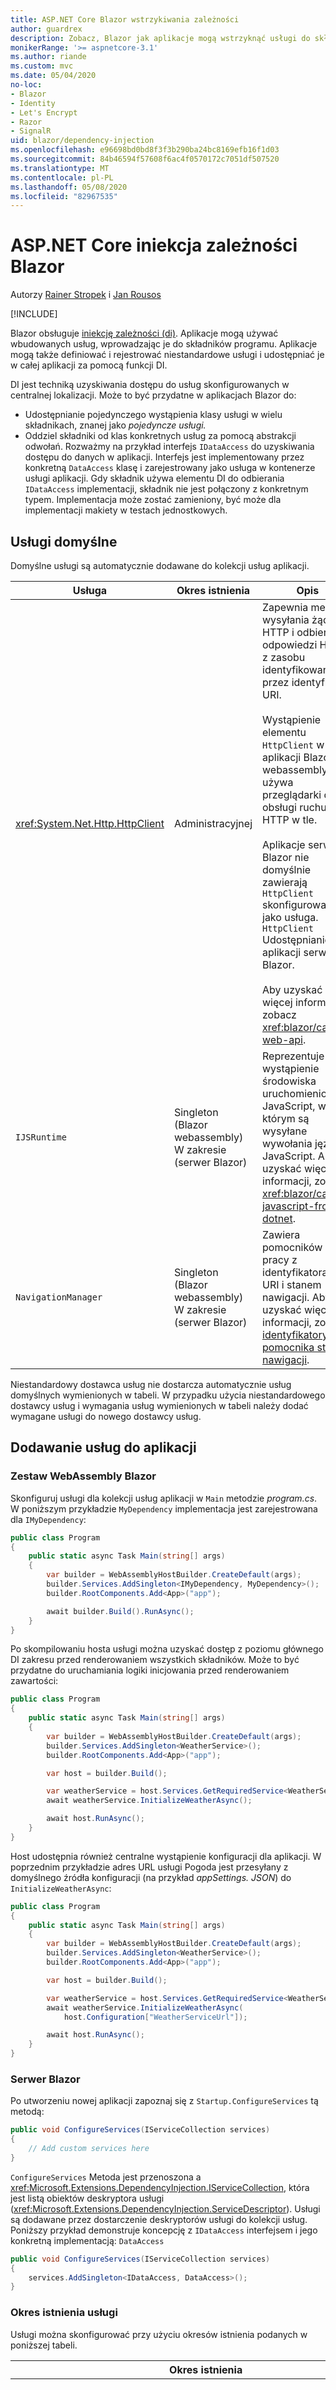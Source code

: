 ```yaml
---
title: ASP.NET Core Blazor wstrzykiwania zależności
author: guardrex
description: Zobacz, Blazor jak aplikacje mogą wstrzyknąć usługi do składników programu.
monikerRange: '>= aspnetcore-3.1'
ms.author: riande
ms.custom: mvc
ms.date: 05/04/2020
no-loc:
- Blazor
- Identity
- Let's Encrypt
- Razor
- SignalR
uid: blazor/dependency-injection
ms.openlocfilehash: e96698bd0bd8f3f3b290ba24bc8169efb16f1d03
ms.sourcegitcommit: 84b46594f57608f6ac4f0570172c7051df507520
ms.translationtype: MT
ms.contentlocale: pl-PL
ms.lasthandoff: 05/08/2020
ms.locfileid: "82967535"
---
```

# <a name="aspnet-core-blazor-dependency-injection"></a>ASP.NET Core iniekcja zależności Blazor

Autorzy [Rainer Stropek](https://www.timecockpit.com) i [Jan Rousos](https://github.com/mjrousos)

[!INCLUDE[](~/includes/blazorwasm-preview-notice.md)]

Blazor obsługuje [iniekcję zależności (di)](xref:fundamentals/dependency-injection). Aplikacje mogą używać wbudowanych usług, wprowadzając je do składników programu. Aplikacje mogą także definiować i rejestrować niestandardowe usługi i udostępniać je w całej aplikacji za pomocą funkcji DI.

DI jest techniką uzyskiwania dostępu do usług skonfigurowanych w centralnej lokalizacji. Może to być przydatne w aplikacjach Blazor do:

* Udostępnianie pojedynczego wystąpienia klasy usługi w wielu składnikach, znanej jako *pojedyncze usługi.*
* Oddziel składniki od klas konkretnych usług za pomocą abstrakcji odwołań. Rozważmy na przykład interfejs `IDataAccess` do uzyskiwania dostępu do danych w aplikacji. Interfejs jest implementowany przez konkretną `DataAccess` klasę i zarejestrowany jako usługa w kontenerze usługi aplikacji. Gdy składnik używa elementu DI do odbierania `IDataAccess` implementacji, składnik nie jest połączony z konkretnym typem. Implementacja może zostać zamieniony, być może dla implementacji makiety w testach jednostkowych.

## <a name="default-services"></a>Usługi domyślne

Domyślne usługi są automatycznie dodawane do kolekcji usług aplikacji.

| Usługa | Okres istnienia | Opis |
| ------- | -------- | ----------- |
| <xref:System.Net.Http.HttpClient> | Administracyjnej | Zapewnia metody wysyłania żądań HTTP i odbierania odpowiedzi HTTP z zasobu identyfikowanego przez identyfikator URI.<br><br>Wystąpienie elementu `HttpClient` w aplikacji Blazor webassembly używa przeglądarki do obsługi ruchu HTTP w tle.<br><br>Aplikacje serwera Blazor nie domyślnie zawierają `HttpClient` skonfigurowane jako usługa. `HttpClient` Udostępnianie aplikacji serwera Blazor.<br><br>Aby uzyskać więcej informacji, zobacz <xref:blazor/call-web-api>. |
| `IJSRuntime` | Singleton (Blazor webassembly)<br>W zakresie (serwer Blazor) | Reprezentuje wystąpienie środowiska uruchomieniowego JavaScript, w którym są wysyłane wywołania języka JavaScript. Aby uzyskać więcej informacji, zobacz <xref:blazor/call-javascript-from-dotnet>. |
| `NavigationManager` | Singleton (Blazor webassembly)<br>W zakresie (serwer Blazor) | Zawiera pomocników do pracy z identyfikatorami URI i stanem nawigacji. Aby uzyskać więcej informacji, zobacz [identyfikatory URI i pomocnika stanu nawigacji](xref:blazor/routing#uri-and-navigation-state-helpers). |

Niestandardowy dostawca usług nie dostarcza automatycznie usług domyślnych wymienionych w tabeli. W przypadku użycia niestandardowego dostawcy usług i wymagania usług wymienionych w tabeli należy dodać wymagane usługi do nowego dostawcy usług.

## <a name="add-services-to-an-app"></a>Dodawanie usług do aplikacji

### <a name="blazor-webassembly"></a>Zestaw WebAssembly Blazor

Skonfiguruj usługi dla kolekcji usług aplikacji w `Main` metodzie *program.cs*. W poniższym przykładzie `MyDependency` implementacja jest zarejestrowana dla `IMyDependency`:

```csharp
public class Program
{
    public static async Task Main(string[] args)
    {
        var builder = WebAssemblyHostBuilder.CreateDefault(args);
        builder.Services.AddSingleton<IMyDependency, MyDependency>();
        builder.RootComponents.Add<App>("app");

        await builder.Build().RunAsync();
    }
}
```

Po skompilowaniu hosta usługi można uzyskać dostęp z poziomu głównego DI zakresu przed renderowaniem wszystkich składników. Może to być przydatne do uruchamiania logiki inicjowania przed renderowaniem zawartości:

```csharp
public class Program
{
    public static async Task Main(string[] args)
    {
        var builder = WebAssemblyHostBuilder.CreateDefault(args);
        builder.Services.AddSingleton<WeatherService>();
        builder.RootComponents.Add<App>("app");

        var host = builder.Build();

        var weatherService = host.Services.GetRequiredService<WeatherService>();
        await weatherService.InitializeWeatherAsync();

        await host.RunAsync();
    }
}
```

Host udostępnia również centralne wystąpienie konfiguracji dla aplikacji. W poprzednim przykładzie adres URL usługi Pogoda jest przesyłany z domyślnego źródła konfiguracji (na przykład *appSettings. JSON*) do `InitializeWeatherAsync`:

```csharp
public class Program
{
    public static async Task Main(string[] args)
    {
        var builder = WebAssemblyHostBuilder.CreateDefault(args);
        builder.Services.AddSingleton<WeatherService>();
        builder.RootComponents.Add<App>("app");

        var host = builder.Build();

        var weatherService = host.Services.GetRequiredService<WeatherService>();
        await weatherService.InitializeWeatherAsync(
            host.Configuration["WeatherServiceUrl"]);

        await host.RunAsync();
    }
}
```

### <a name="blazor-server"></a>Serwer Blazor

Po utworzeniu nowej aplikacji zapoznaj się z `Startup.ConfigureServices` tą metodą:

```csharp
public void ConfigureServices(IServiceCollection services)
{
    // Add custom services here
}
```

`ConfigureServices` Metoda jest przenoszona a <xref:Microsoft.Extensions.DependencyInjection.IServiceCollection>, która jest listą obiektów deskryptora usługi (<xref:Microsoft.Extensions.DependencyInjection.ServiceDescriptor>). Usługi są dodawane przez dostarczenie deskryptorów usługi do kolekcji usług. Poniższy przykład demonstruje koncepcję z `IDataAccess` interfejsem i jego konkretną implementacją: `DataAccess`

```csharp
public void ConfigureServices(IServiceCollection services)
{
    services.AddSingleton<IDataAccess, DataAccess>();
}
```

### <a name="service-lifetime"></a>Okres istnienia usługi

Usługi można skonfigurować przy użyciu okresów istnienia podanych w poniższej tabeli.

| Okres istnienia | Opis |
| -------- | ----------- |
| <xref:Microsoft.Extensions.DependencyInjection.ServiceDescriptor.Scoped%2A> | BlazorAplikacje webassembly nie mają obecnie koncepcji DI Scopes. `Scoped`-zarejestrowane usługi zachowują `Singleton` się jak usługi. Jednak model hostingu Blazor serwera obsługuje `Scoped` okres istnienia. W Blazor przypadku aplikacji serwerowych Rejestracja usługi w zakresie jest objęta zakresem *połączenia*. Z tego powodu użycie usług objętych zakresem jest preferowane dla usług, które powinny być objęte zakresem bieżącego użytkownika, nawet jeśli bieżącym celem jest uruchomienie po stronie klienta w przeglądarce. |
| <xref:Microsoft.Extensions.DependencyInjection.ServiceDescriptor.Singleton%2A> | DI tworzy *pojedyncze wystąpienie* usługi. Wszystkie składniki wymagające `Singleton` usługi odbierają wystąpienie tej samej usługi. |
| <xref:Microsoft.Extensions.DependencyInjection.ServiceDescriptor.Transient%2A> | Za każdym razem, gdy składnik uzyskuje wystąpienie `Transient` usługi z kontenera usługi, otrzymuje *nowe wystąpienie* usługi. |

System DI jest oparty na systemie DI w ASP.NET Core. Aby uzyskać więcej informacji, zobacz <xref:fundamentals/dependency-injection>.

## <a name="request-a-service-in-a-component"></a>Żądanie usługi w składniku

Po dodaniu usług do kolekcji usług należy wstrzyknąć usługi do składników za pomocą dyrektywy [ \@wstrzykiwania](xref:mvc/views/razor#inject) Razor . `@inject`ma dwa parametry:

* Wpisz &ndash; typ usługi do dodania.
* Właściwość &ndash; nazwa właściwości otrzymującej wstrzykiwanej usługi App Service. Właściwość nie wymaga ręcznego tworzenia. Kompilator tworzy właściwość.

Aby uzyskać więcej informacji, zobacz <xref:mvc/views/dependency-injection>.

Użyj wielu `@inject` instrukcji, aby wstrzyknąć różne usługi.

Poniższy przykład pokazuje, jak używać `@inject`. Implementowanie `Services.IDataAccess` usługi jest wstrzykiwane do właściwości `DataRepository`składnika. Zwróć uwagę, jak kod używa tylko `IDataAccess` abstrakcji:

[!code-razor[](dependency-injection/samples_snapshot/3.x/CustomerList.razor?highlight=2-3,23)]

Wewnętrznie wygenerowana Właściwość (`DataRepository`) używa `InjectAttribute` atrybutu. Zazwyczaj ten atrybut nie jest używany bezpośrednio. Jeśli klasa podstawowa jest wymagana dla składników i właściwości wstrzykiwane są również wymagane dla klasy bazowej, należy ręcznie dodać `InjectAttribute`:

```csharp
public class ComponentBase : IComponent
{
    // DI works even if using the InjectAttribute in a component's base class.
    [Inject]
    protected IDataAccess DataRepository { get; set; }
    ...
}
```

W składnikach pochodnych klasy bazowej `@inject` dyrektywa nie jest wymagana. `InjectAttribute` Klasa bazowa jest wystarczająca:

```razor
@page "/demo"
@inherits ComponentBase

<h1>Demo Component</h1>
```

## <a name="use-di-in-services"></a>Korzystanie z usług DI w

Złożone usługi mogą wymagać dodatkowych usług. W poprzednim przykładzie `DataAccess` może być wymagana usługa `HttpClient` domyślna. `@inject`(lub `InjectAttribute`) nie jest dostępny do użytku w usługach. Zamiast tego należy użyć *iniekcji konstruktora* . Wymagane usługi są dodawane przez dodanie parametrów do konstruktora usługi. Gdy program DI tworzy usługę, rozpoznaje usługi, których wymaga w konstruktorze i udostępnia je odpowiednio.

```csharp
public class DataAccess : IDataAccess
{
    // The constructor receives an HttpClient via dependency
    // injection. HttpClient is a default service.
    public DataAccess(HttpClient client)
    {
        ...
    }
}
```

Wymagania wstępne dotyczące iniekcji konstruktora:

* Jeden Konstruktor musi istnieć, którego argumenty mogą być zrealizowane przez DI. Dodatkowe parametry, które nie są objęte przez DI, są dozwolone, jeśli określają wartości domyślne.
* Odpowiedni Konstruktor musi być *publiczny*.
* Musi istnieć jeden odpowiedni Konstruktor. W przypadku niejednoznaczności, polecenie DI zgłasza wyjątek.

## <a name="utility-base-component-classes-to-manage-a-di-scope"></a>Klasy składników podstawowych narzędzi do zarządzania DI zakresem

W przypadku aplikacji ASP.NET Core usługi o określonym zakresie są zwykle objęte zakresem bieżącego żądania. Po zakończeniu żądania wszystkie usługi w zakresie lub przejściowym są usuwane przez system DI. W Blazor obszarze aplikacje serwera zakres żądań jest używany przez czas trwania połączenia klienta, co może spowodować, że usługi przejściowe i objęte zakresem będą dużo dłużej niż oczekiwano. W Blazor aplikacjach webassembly usługi zarejestrowane w określonym okresie istnienia są traktowane jako pojedyncze, tak aby znajdowały się one dłużej niż usługi w zakresie w typowym ASP.NET Core aplikacji.

Zastosowanie tego Blazor `OwningComponentBase` typu w aplikacjach ogranicza okres istnienia usługi. `OwningComponentBase`jest abstrakcyjnym typem pochodnym `ComponentBase` , który tworzy zakres di odpowiadający okresowi istnienia składnika. Korzystając z tego zakresu, możliwe jest korzystanie z usługi DI Services z okresem istnienia w zakresie i posiadanie ich na żywo tak długo, jak w przypadku składnika. Gdy składnik zostanie zniszczony, usługi z dostawcy usług w zasięgu składnika również zostaną usunięte. Może to być przydatne w przypadku usług, które:

* Należy ponownie użyć w składniku, ponieważ przejściowy okres istnienia jest nieodpowiedni.
* Nie powinny być współużytkowane przez składniki, ponieważ pojedynczy okres istnienia jest nieodpowiedni.

Dostępne są dwie wersje `OwningComponentBase` typu:

* `OwningComponentBase`jest abstrakcyjnym, jednorazowym elementem podrzędnym `ComponentBase` typu z właściwością chronioną `IServiceProvider` `ScopedServices` typu. Ten dostawca może służyć do rozpoznawania usług objętych zakresem czasu istnienia składnika.

  Usługi di są wstrzykiwane do składnika przy `@inject` użyciu lub `InjectAttribute` (`[Inject]`) nie są tworzone w zakresie składnika. Aby można było użyć zakresu składnika, usługi muszą zostać rozwiązane `ScopedServices.GetRequiredService` przy `ScopedServices.GetService`użyciu lub. Wszystkie usługi rozpoznane przy użyciu `ScopedServices` dostawcy mają swoje zależności z tego samego zakresu.

  ```razor
  @page "/preferences"
  @using Microsoft.Extensions.DependencyInjection
  @inherits OwningComponentBase

  <h1>User (@UserService.Name)</h1>

  <ul>
      @foreach (var setting in SettingService.GetSettings())
      {
          <li>@setting.SettingName: @setting.SettingValue</li>
      }
  </ul>

  @code {
      private IUserService UserService { get; set; }
      private ISettingService SettingService { get; set; }

      protected override void OnInitialized()
      {
          UserService = ScopedServices.GetRequiredService<IUserService>();
          SettingService = ScopedServices.GetRequiredService<ISettingService>();
      }
  }
  ```

* `OwningComponentBase<T>`pochodzi z `OwningComponentBase` i dodaje właściwość `Service` zwracającą wystąpienie `T` z dostawcy i zakresu. Ten typ jest wygodnym sposobem uzyskiwania dostępu do usług objętych zakresem bez użycia wystąpienia `IServiceProvider` , gdy istnieje jedna usługa podstawowa wymagana przez aplikację z kontenera di używającego zakresu składnika. Ta `ScopedServices` właściwość jest dostępna, aby aplikacja mogła uzyskać usługi innych typów, w razie potrzeby.

  ```razor
  @page "/users"
  @attribute [Authorize]
  @inherits OwningComponentBase<AppDbContext>

  <h1>Users (@Service.Users.Count())</h1>

  <ul>
      @foreach (var user in Service.Users)
      {
          <li>@user.UserName</li>
      }
  </ul>
  ```

## <a name="use-of-entity-framework-dbcontext-from-di"></a>Korzystanie z Entity Framework DbContext z elementu DI

Jednym z typowych typów usług pobieranych z aplikacji sieci Web typu "i" jest `DbContext` Entity Framework (EF). Rejestrowanie usług EF przy `IServiceCollection.AddDbContext` użyciu domyślnie `DbContext` dodaje usługę jako objętą zakresem. Rejestracja w ramach usługi w zakresie może prowadzić do problemów w Blazor aplikacjach, ponieważ powoduje `DbContext` to, że wystąpienia są długotrwałe i udostępniane w całej aplikacji. `DbContext`nie jest bezpieczne dla wątków i nie może być używane współbieżnie.

W zależności od aplikacji korzystanie `OwningComponentBase` z programu w celu ograniczenia zakresu `DbContext` jednego składnika *może* rozwiązać ten problem. Jeśli składnik `DbContext` nie korzysta równolegle, wyprowadza składnik z `OwningComponentBase` i pobieranie `DbContext` z `ScopedServices` jest wystarczające, ponieważ gwarantuje to:

* Oddzielne składniki nie współdzielą `DbContext`.
* `DbContext` Mieszka tylko tak długo, jak i w zależności od tego, czy jest to składnik.

Jeśli pojedynczy składnik może korzystać z `DbContext` współbieżnie (na przykład za każdym razem, gdy użytkownik wybierze przycisk), nawet przy użyciu `OwningComponentBase` nie należy unikać problemów z jednoczesnymi operacjami EF. W takim przypadku należy użyć innej `DbContext` dla każdej operacji logicznej EF. Użyj jednej z następujących metod:

* Utwórz `DbContext` bezpośrednio przy użyciu `DbContextOptions<TContext>` jako argument, który można pobrać z elementu "i" jest bezpieczny wątkowo.

    ```razor
    @page "/example"
    @inject DbContextOptions<AppDbContext> DbContextOptions

    <ul>
        @foreach (var item in data)
        {
            <li>@item</li>
        }
    </ul>

    <button @onclick="LoadData">Load Data</button>

    @code {
        private List<string> data = new List<string>();

        private async Task LoadData()
        {
            data = await GetAsync();
            StateHasChanged();
        }

        public async Task<List<string>> GetAsync()
        {
            using (var context = new AppDbContext(DbContextOptions))
            {
                return await context.Products.Select(p => p.Name).ToListAsync();
            }
        }
    }
    ```

* Zarejestruj `DbContext` w kontenerze usługi z przejściowym okresem istnienia:
  * Podczas rejestrowania kontekstu użyj `ServiceLifetime.Transient`. Metoda `AddDbContext` rozszerzenia przyjmuje dwa opcjonalne parametry typu `ServiceLifetime`. Aby skorzystać z tej metody, należy `contextLifetime` podać `ServiceLifetime.Transient`tylko parametr. `optionsLifetime`może zachować wartość domyślną `ServiceLifetime.Scoped`.

    ```csharp
    services.AddDbContext<AppDbContext>(options =>
         options.UseSqlServer(Configuration.GetConnectionString("DefaultConnection")),
         ServiceLifetime.Transient);
    ```  

  * Przejściowy `DbContext` można wstrzyknąć jako normalny (przy użyciu `@inject`) do składników, które nie wykonują równolegle wielu operacji EF. Te, które mogą wykonywać wiele operacji EF jednocześnie, mogą `DbContext` zażądać oddzielnych obiektów dla każdej `IServiceProvider.GetRequiredService`operacji równoległej przy użyciu.

    ```razor
    @page "/example"
    @using Microsoft.Extensions.DependencyInjection
    @inject IServiceProvider ServiceProvider

    <ul>
        @foreach (var item in data)
        {
            <li>@item</li>
        }
    </ul>

    <button @onclick="LoadData">Load Data</button>

    @code {
        private List<string> data = new List<string>();

        private async Task LoadData()
        {
            data = await GetAsync();
            StateHasChanged();
        }

        public async Task<List<string>> GetAsync()
        {
            using (var context = ServiceProvider.GetRequiredService<AppDbContext>())
            {
                return await context.Products.Select(p => p.Name).ToListAsync();
            }
        }
    }
    ```

## <a name="additional-resources"></a>Dodatkowe zasoby

* <xref:fundamentals/dependency-injection>
* <xref:mvc/views/dependency-injection>
